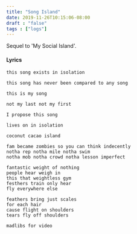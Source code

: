```yaml
---
title: "Song Island"
date: 2019-11-26T10:15:06-08:00
draft : "false"
tags : ["logs"]
---
```


Sequel to 'My Social Island'.  

<!--more-->

#### Lyrics

```
this song exists in isolation

this song has never been compared to any song

this is my song

not my last not my first

I propose this song

lives on in isolation

coconut cacao island

fam became zombies so you can think indecently
notha rep notha mile notha swim
notha mob notha crowd notha lesson imperfect

fantastic weight of nothing
people hear weigh in
this that weightless gym
festhers train only hear
fly everywhere else

feathers bring just scales
for each hair
cause flight on shoulders
tears fly off shoulders   

madlibs for video


```

<!--
♩     Musical quarter note     &#9833;
♪     Musical eighth note      &#9834;
♫     Musical single bar note  &#9835;
♬     Musical double bar note  &#9836;
𝄪     Double sharp note                  &#119082;
𝄆     Musical Symbol Left Repeat Sign    &#x1D106;
𝄇     Musical Symbol Right Repeat Sign   &#x1D107;
𝄈     Musical Symbol Repeat Dots         &#x1D108;
𝄐     Musical Symbol Fermata             &#x1D110;
𝄑     Musical Symbol Fermata Below       &#x1D111;
𝄒     Musical Symbol Breath Mark         &#x1D112;
𝆒     Musical Symbol Crescendo           &#x1D192;
𝆓     Musical Symbol Decrescendo         &#x1D193;
𝄫     Double flat note                   &#119083;
𝄞     G clef     &#119070;
𝄢     F clef     &#119074;
𝄡     C clef     &#119073; -->
